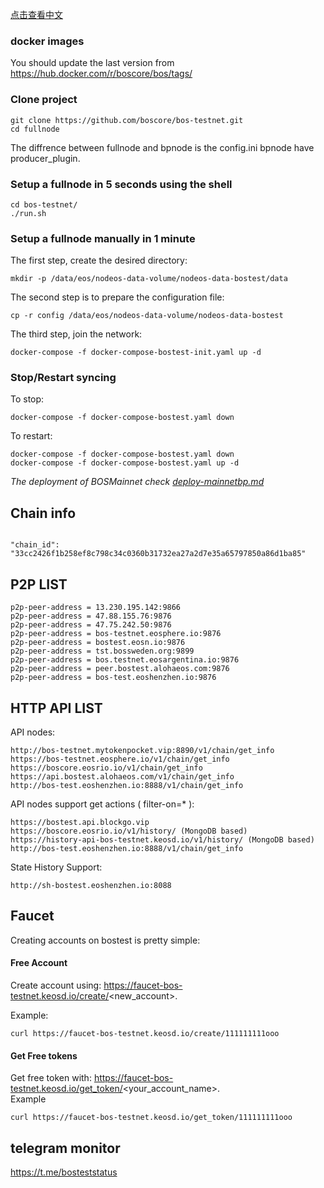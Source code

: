 
[点击查看中文](README_CN.md)

### docker images 
You should update the last version from https://hub.docker.com/r/boscore/bos/tags/

### Clone project

```
git clone https://github.com/boscore/bos-testnet.git
cd fullnode
```
The diffrence between fullnode and bpnode is the config.ini bpnode have producer_plugin.
### Setup a fullnode in 5 seconds using the shell

```
cd bos-testnet/
./run.sh
```

### Setup a fullnode manually in 1 minute

The first step, create the desired directory:

```
mkdir -p /data/eos/nodeos-data-volume/nodeos-data-bostest/data
```

The second step is to prepare the configuration file:

```
cp -r config /data/eos/nodeos-data-volume/nodeos-data-bostest
```

The third step, join the network:

```
docker-compose -f docker-compose-bostest-init.yaml up -d
```

### Stop/Restart syncing

To stop:

```
docker-compose -f docker-compose-bostest.yaml down
```

To restart:

```
docker-compose -f docker-compose-bostest.yaml down
docker-compose -f docker-compose-bostest.yaml up -d
```
*The deployment of BOSMainnet check [deploy-mainnetbp.md](deploy-mainnetbp.md)*

## Chain info

```

"chain_id": "33cc2426f1b258ef8c798c34c0360b31732ea27a2d7e35a65797850a86d1ba85"

```


## P2P LIST

```
p2p-peer-address = 13.230.195.142:9866
p2p-peer-address = 47.88.155.76:9876
p2p-peer-address = 47.75.242.50:9876
p2p-peer-address = bos-testnet.eosphere.io:9876
p2p-peer-address = bostest.eosn.io:9876
p2p-peer-address = tst.bossweden.org:9899
p2p-peer-address = bos.testnet.eosargentina.io:9876
p2p-peer-address = peer.bostest.alohaeos.com:9876
p2p-peer-address = bos-test.eoshenzhen.io:9876
```


## HTTP API LIST

API nodes:
```
http://bos-testnet.mytokenpocket.vip:8890/v1/chain/get_info
https://bos-testnet.eosphere.io/v1/chain/get_info
https://boscore.eosrio.io/v1/chain/get_info
https://api.bostest.alohaeos.com/v1/chain/get_info
http://bos-test.eoshenzhen.io:8888/v1/chain/get_info
```

API nodes support get actions ( filter-on=* ):
```
https://bostest.api.blockgo.vip
https://boscore.eosrio.io/v1/history/ (MongoDB based)
https://history-api-bos-testnet.keosd.io/v1/history/ (MongoDB based)
http://bos-test.eoshenzhen.io:8888/v1/chain/get_info
```

State History Support:

```
http://sh-bostest.eoshenzhen.io:8088
```



## Faucet

Creating accounts on bostest is pretty simple:

#### Free Account
Create account using: https://faucet-bos-testnet.keosd.io/create/<new_account>.


Example:
```
curl https://faucet-bos-testnet.keosd.io/create/111111111ooo
```


#### Get Free tokens
Get free token with: https://faucet-bos-testnet.keosd.io/get_token/<your_account_name>.  
Example
```
curl https://faucet-bos-testnet.keosd.io/get_token/111111111ooo
```


## telegram monitor 
https://t.me/bosteststatus 

